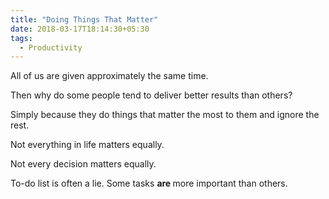 ```yaml
---
title: "Doing Things That Matter"
date: 2018-03-17T18:14:30+05:30
tags:
  - Productivity
---
```


All of us are given approximately the same time.

Then why do some people tend to deliver better results than others?

Simply because they do things that matter the most to them and ignore the rest.

Not everything in life matters equally.

Not every decision matters equally.

To-do list is often a lie. Some tasks <strong>are </strong>more important than others.
